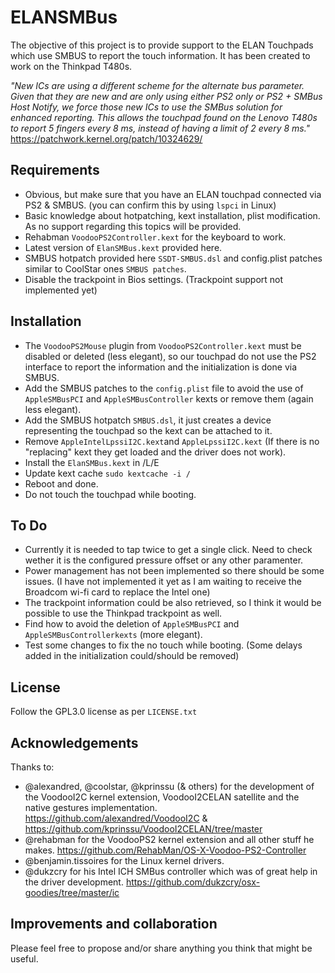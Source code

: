 # ELANSMBus

The objective of this project is to provide support to the ELAN Touchpads which use SMBUS to report the touch information. It has been created to work on the Thinkpad T480s.

*"New ICs are using a different scheme for the alternate bus parameter.
Given that they are new and are only using either PS2 only or PS2 + SMBus Host Notify, we force those new ICs to use the SMBus solution for enhanced reporting.
This allows the touchpad found on the Lenovo T480s to report 5 fingers every 8 ms, instead of having a limit of 2 every 8 ms."*
https://patchwork.kernel.org/patch/10324629/

## Requirements
- Obvious, but make sure that you have an ELAN touchpad connected via PS2 & SMBUS. (you can confirm this by using `lspci` in Linux)
- Basic knowledge about hotpatching, kext installation, plist modification. As no support regarding this topics will be provided.
- Rehabman `VoodooPS2Controller.kext` for the keyboard to work. 
- Latest version of `ElanSMBus.kext` provided here. 
- SMBUS hotpatch provided here `SSDT-SMBUS.dsl` and config.plist patches similar to CoolStar ones `SMBUS patches`. 
- Disable the trackpoint in Bios settings. (Trackpoint support not implemented yet)

## Installation

- The `VoodooPS2Mouse` plugin from `VoodooPS2Controller.kext` must be disabled or deleted (less elegant), so our touchpad do not use the PS2 interface to report the information and the initialization is done via SMBUS.
- Add the SMBUS patches to the `config.plist` file to avoid the use of `AppleSMBusPCI` and `AppleSMBusController` kexts or remove them (again less elegant).
- Add the SMBUS hotpatch `SMBUS.dsl`, it just creates a device representing the touchpad so the kext can be attached to it.
- Remove `AppleIntelLpssiI2C.kext`and `AppleLpssiI2C.kext` (If there is no "replacing" kext they get loaded and the driver does not work).
- Install the `ElanSMBus.kext` in /L/E
- Update kext cache `sudo kextcache -i /`
- Reboot and done.
- Do not touch the touchpad while booting. 

## To Do

- Currently it is needed to tap twice to get a single click. Need to check wether it is the configured pressure offset or any other paramenter.
- Power management has not been implemented so there should be some issues. (I have not implemented it yet as I am waiting to receive the Broadcom wi-fi card to replace the Intel one)
- The trackpoint information could be also retrieved, so I think it would be possible to use the Thinkpad trackpoint as well.
- Find how to avoid the deletion of `AppleSMBusPCI` and `AppleSMBusControllerkexts` (more elegant).
- Test some changes to fix the no touch while booting. (Some delays added in the initialization could/should be removed)

## License

Follow the GPL3.0 license as per `LICENSE.txt`

## Acknowledgements

Thanks to:
- @alexandred, @coolstar, @kprinssu (& others) for the development of the VoodooI2C kernel extension, VoodooI2CELAN satellite and the native gestures implementation. https://github.com/alexandred/VoodooI2C & https://github.com/kprinssu/VoodooI2CELAN/tree/master
- @rehabman for the VoodooPS2 kernel extension and all other stuff he makes. https://github.com/RehabMan/OS-X-Voodoo-PS2-Controller
- @benjamin.tissoires for the Linux kernel drivers.
- @dukzcry for his Intel ICH SMBus controller which was of great help in the driver development. https://github.com/dukzcry/osx-goodies/tree/master/ic 

## Improvements and collaboration

Please feel free to propose and/or share anything you think that might be useful.


